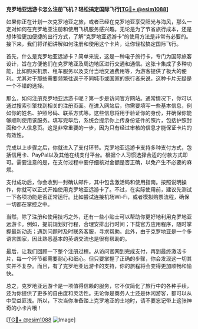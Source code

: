 **克罗地亚远游卡怎么注册飞机？轻松搞定国际飞行[[TG💪+ @esim1088](https://t.me/s/esim1088)]**

如果你正在计划一次克罗地亚之旅，或者已经在克罗地亚享受阳光与海风，那么一定对如何在克罗地亚注册和使用飞机服务感兴趣。无论是为了节省旅行成本，还是想体验更加便捷的出行方式，了解“克罗地亚远游卡”的使用方法是非常有必要的。接下来，我们将详细讲解如何注册和使用这个卡片，让你轻松搞定国际飞行。

首先，什么是克罗地亚远游卡？简单来说，这是一种电子旅行卡，专门为国际旅客设计，旨在方便他们在克罗地亚及周边地区进行交通和通信。这张卡集成了多种功能，比如购买机票、租车服务以及支付当地交通费用等，为游客提供了极大的便利。尤其对于那些需要频繁往返于不同城市或国家的旅行者来说，这种卡片无疑是一个不错的选择。

那么，如何注册克罗地亚远游卡呢？第一步是访问官方网站。通常情况下，你可以通过搜索引擎找到相关的注册页面。在进入网站后，你需要填写一些基本信息，例如你的姓名、护照号码、联系方式等。这些信息将用于验证你的身份，并确保你能够顺利使用该服务。填写完毕后，系统会提示你上传身份证件的照片，包括护照封面和个人信息页。这是非常重要的一步，因为只有经过审核的信息才能保证卡片的有效性。

完成以上步骤之后，你就进入了支付环节。克罗地亚远游卡支持多种支付方式，包括信用卡、PayPal以及其他在线支付平台。根据个人习惯选择合适的付款方式即可。需要注意的是，在支付过程中要仔细核对金额是否正确，以免产生不必要的麻烦。

支付成功后，你会收到一封确认邮件，其中包含激活码和使用指南。按照说明操作，你就可以正式开始使用克罗地亚远游卡了。不过，在实际使用前，建议先测试一下各项功能是否正常运行。比如尝试连接机场Wi-Fi，或者模拟购票流程，确保一切都在掌控之中。

当然，除了注册和使用技巧之外，还有一些小贴士可以帮助你更好地利用克罗地亚远游卡。例如，提前规划好行程，合理安排出行时间；下载官方应用程序，随时掌握最新动态；遇到问题时及时联系客服，寻求帮助。此外，由于克罗地亚是一个多语言国家，因此熟悉基本的英语交流也是很有帮助的。

最后，让我们回顾一下整个注册过程。从访问官网到完成支付，再到最终激活卡片，每一个环节都需要耐心和细心。但只要掌握了正确的步骤，你会发现这一切其实并不复杂。而且，有了克罗地亚远游卡的支持，你的旅程将会变得更加顺畅和愉快。

总之，克罗地亚远游卡是一项值得信赖的服务，它不仅简化了旅行中的各种手续，还为你提供了更多的自由度和灵活性。无论你是商务人士还是休闲游客，都可以从中受益匪浅。所以，下次当你准备踏上克罗地亚的土地时，请不要忘记带上这张神奇的小卡片哦！

[[TG💪+ @esim1088](https://t.me/s/esim1088) ![Image](https://i.postimg.cc/4NQfJmqS/Snipaste-2025-05-13-00-14-12.png)]